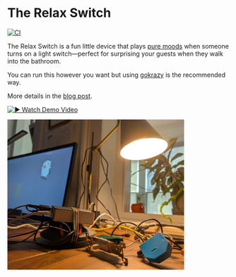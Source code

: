 # The Relax Switch

[![CI](https://github.com/drio/relaxswitch/actions/workflows/ci.yml/badge.svg)](https://github.com/drio/relaxswitch/actions/workflows/ci.yml)

The Relax Switch is a fun little device that plays [pure
moods](https://en.wikipedia.org/wiki/Pure_Moods) when someone turns on a light
switch—perfect for surprising your guests when they walk into the bathroom. 

You can run this however you want but using
[gokrazy](https://gokrazy.org/quickstart/) is the recommended way.

More details in the [blog post](https://drio.sh/posts/relaxswitch-gokrazy).

[![▶️ Watch Demo Video](https://i.vimeocdn.com/video/1864207650-9f215664dd077ad10c6a4655ce4f74381148f8eb4be7a45b424c590b39e03cbc-d?mw=400&q=70)](https://vimeo.com/953720166)

<img src="relaxswitch.webp" alt="Relax Switch" width="400">
